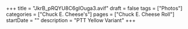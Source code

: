 +++
title = "JkrB_pRQYU8C6gIOuga3.avif"
draft = false
tags = ["Photos"]
categories = ["Chuck E. Cheese's"]
pages = ["Chuck E. Cheese Roll"]
startDate = ""
description = "PTT Yellow Variant"
+++

